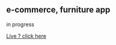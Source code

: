 


## e-commerce, furniture app 

in progress

<a href="https://e-commerce-eta-brown.vercel.app/"> Live ? click here </a>



